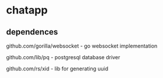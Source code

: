 # chatapp


## dependences

github.com/gorilla/websocket - go websocket implementation

github.com/lib/pq - postgresql database driver

github.com/rs/xid - lib for generating uuid